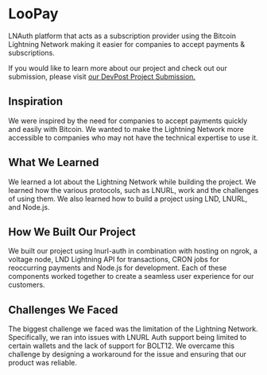 # LooPay
LNAuth platform that acts as a subscription provider using the Bitcoin Lightning Network making it easier for companies to accept payments & subscriptions.

If you would like to learn more about our project and check out our submission, please visit [our DevPost Project Submission.](https://devpost.com/software/youflix)

## Inspiration

We were inspired by the need for companies to accept payments quickly and easily with Bitcoin. We wanted to make the Lightning Network more accessible to companies who may not have the technical expertise to use it. 

## What We Learned 

We learned a lot about the Lightning Network while building the project. We learned how the various protocols, such as LNURL, work and the challenges of using them. We also learned how to build a project using LND, LNURL, and Node.js. 

## How We Built Our Project

We built our project using lnurl-auth in combination with hosting on ngrok, a voltage node, LND Lightning API for transactions, CRON jobs for reoccurring payments and Node.js for development. Each of these components worked together to create a seamless user experience for our customers. 

## Challenges We Faced

The biggest challenge we faced was the limitation of the Lightning Network. Specifically, we ran into issues with LNURL Auth support being limited to certain wallets and the lack of support for BOLT12. We overcame this challenge by designing a workaround for the issue and ensuring that our product was reliable.
